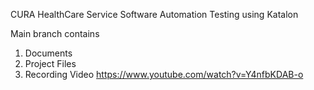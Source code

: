 CURA HealthCare Service Software Automation Testing using Katalon

Main branch contains
1. Documents
2. Project Files
3. Recording Video
 https://www.youtube.com/watch?v=Y4nfbKDAB-o
